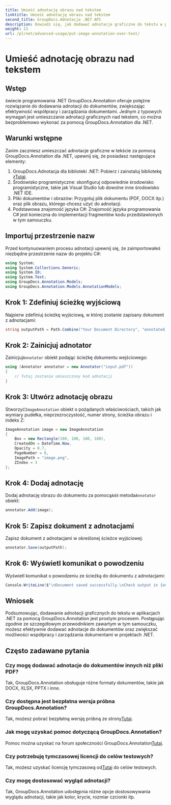 ```yaml
---
title: Umieść adnotację obrazu nad tekstem
linktitle: Umieść adnotację obrazu nad tekstem
second_title: GroupDocs.Adnotacja .NET API
description: Dowiedz się, jak dodawać adnotacje graficzne do tekstu w platformie .NET przy użyciu narzędzia GroupDocs.Annotation w celu wydajnego zarządzania dokumentami i współpracy.
weight: 21
url: /pl/net/advanced-usage/put-image-annotation-over-text/
---
```


# Umieść adnotację obrazu nad tekstem

## Wstęp
świecie programowania .NET GroupDocs.Annotation oferuje potężne rozwiązanie do dodawania adnotacji do dokumentów, zwiększając efektywność współpracy i zarządzania dokumentami. Jednym z typowych wymagań jest umieszczanie adnotacji graficznych nad tekstem, co można bezproblemowo wykonać za pomocą GroupDocs.Annotation dla .NET.
## Warunki wstępne
Zanim zaczniesz umieszczać adnotacje graficzne w tekście za pomocą GroupDocs.Annotation dla .NET, upewnij się, że posiadasz następujące elementy:
1.  GroupDocs.Adnotacja dla biblioteki .NET: Pobierz i zainstaluj bibliotekę z[Tutaj](https://releases.groupdocs.com/annotation/net/).
2. Środowisko programistyczne: skonfiguruj odpowiednie środowisko programistyczne, takie jak Visual Studio lub dowolne inne środowisko .NET IDE.
3. Pliki dokumentów i obrazów: Przygotuj plik dokumentu (PDF, DOCX itp.) oraz plik obrazu, którego chcesz użyć do adnotacji.
4. Podstawowa znajomość języka C#: Znajomość języka programowania C# jest konieczna do implementacji fragmentów kodu przedstawionych w tym samouczku.

## Importuj przestrzenie nazw
Przed kontynuowaniem procesu adnotacji upewnij się, że zaimportowałeś niezbędne przestrzenie nazw do projektu C#:
```csharp
using System;
using System.Collections.Generic;
using System.IO;
using System.Text;
using GroupDocs.Annotation.Models;
using GroupDocs.Annotation.Models.AnnotationModels;
```
## Krok 1: Zdefiniuj ścieżkę wyjściową
Najpierw zdefiniuj ścieżkę wyjściową, w której zostanie zapisany dokument z adnotacjami:
```csharp
string outputPath = Path.Combine("Your Document Directory", "annotated_document.pdf");
```
## Krok 2: Zainicjuj adnotator
 Zainicjuj`Annotator` obiekt podając ścieżkę dokumentu wejściowego:
```csharp
using (Annotator annotator = new Annotator("input.pdf"))
{
    // Tutaj zostanie umieszczony kod adnotacji
}
```
## Krok 3: Utwórz adnotację obrazu
 Stworzyć`ImageAnnotation` obiekt o pożądanych właściwościach, takich jak wymiary pudełka, nieprzezroczystość, numer strony, ścieżka obrazu i indeks Z:
```csharp
ImageAnnotation image = new ImageAnnotation
{
    Box = new Rectangle(100, 100, 100, 100),
    CreatedOn = DateTime.Now,
    Opacity = 0.7,
    PageNumber = 0,
    ImagePath = "image.png",
    ZIndex = 3
};
```
## Krok 4: Dodaj adnotację
 Dodaj adnotację obrazu do dokumentu za pomocą`Add` metoda`Annotator` obiekt:
```csharp
annotator.Add(image);
```
## Krok 5: Zapisz dokument z adnotacjami
Zapisz dokument z adnotacjami w określonej ścieżce wyjściowej:
```csharp
annotator.Save(outputPath);
```
## Krok 6: Wyświetl komunikat o powodzeniu
Wyświetl komunikat o powodzeniu ze ścieżką do dokumentu z adnotacjami:
```csharp
Console.WriteLine($"\nDocument saved successfully.\nCheck output in {outputPath}.");
```

## Wniosek
Podsumowując, dodawanie adnotacji graficznych do tekstu w aplikacjach .NET za pomocą GroupDocs.Annotation jest prostym procesem. Postępując zgodnie ze szczegółowym przewodnikiem zawartym w tym samouczku, możesz efektywnie dodawać adnotacje do dokumentów oraz zwiększać możliwości współpracy i zarządzania dokumentami w projektach .NET.
## Często zadawane pytania
### Czy mogę dodawać adnotacje do dokumentów innych niż pliki PDF?
Tak, GroupDocs.Annotation obsługuje różne formaty dokumentów, takie jak DOCX, XLSX, PPTX i inne.
### Czy dostępna jest bezpłatna wersja próbna GroupDocs.Annotation?
 Tak, możesz pobrać bezpłatną wersję próbną ze strony[Tutaj](https://releases.groupdocs.com/).
### Jak mogę uzyskać pomoc dotyczącą GroupDocs.Annotation?
 Pomoc można uzyskać na forum społeczności GroupDocs.Annotation[Tutaj](https://forum.groupdocs.com/c/annotation/10).
### Czy potrzebuję tymczasowej licencji do celów testowych?
 Tak, możesz uzyskać licencję tymczasową od[Tutaj](https://purchase.groupdocs.com/temporary-license/) do celów testowych.
### Czy mogę dostosować wygląd adnotacji?
Tak, GroupDocs.Annotation udostępnia różne opcje dostosowywania wyglądu adnotacji, takie jak kolor, krycie, rozmiar czcionki itp.